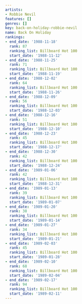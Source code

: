 ```yaml
---
artists:
- Robbie Nevil
features: []
genres: []
key: back-on-holiday-robbie-nevil
name: Back On Holiday
rankings:
- end_date: '1988-11-18'
  rank: 87
  ranking_list: Billboard Hot 100
  start_date: '1988-11-12'
- end_date: '1988-11-25'
  rank: 71
  ranking_list: Billboard Hot 100
  start_date: '1988-11-19'
- end_date: '1988-12-02'
  rank: 64
  ranking_list: Billboard Hot 100
  start_date: '1988-11-26'
- end_date: '1988-12-09'
  rank: 56
  ranking_list: Billboard Hot 100
  start_date: '1988-12-03'
- end_date: '1988-12-16'
  rank: 51
  ranking_list: Billboard Hot 100
  start_date: '1988-12-10'
- end_date: '1988-12-23'
  rank: 45
  ranking_list: Billboard Hot 100
  start_date: '1988-12-17'
- end_date: '1988-12-30'
  rank: 42
  ranking_list: Billboard Hot 100
  start_date: '1988-12-24'
- end_date: '1989-01-06'
  rank: 42
  ranking_list: Billboard Hot 100
  start_date: '1988-12-31'
- end_date: '1989-01-13'
  rank: 39
  ranking_list: Billboard Hot 100
  start_date: '1989-01-07'
- end_date: '1989-01-20'
  rank: 38
  ranking_list: Billboard Hot 100
  start_date: '1989-01-14'
- end_date: '1989-01-27'
  rank: 34
  ranking_list: Billboard Hot 100
  start_date: '1989-01-21'
- end_date: '1989-02-03'
  rank: 45
  ranking_list: Billboard Hot 100
  start_date: '1989-01-28'
- end_date: '1989-02-10'
  rank: 68
  ranking_list: Billboard Hot 100
  start_date: '1989-02-04'
- end_date: '1989-02-17'
  rank: 94
  ranking_list: Billboard Hot 100
  start_date: '1989-02-11'
---
```


